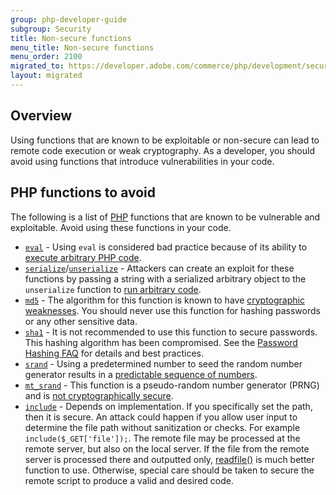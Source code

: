 ```yaml
---
group: php-developer-guide
subgroup: Security
title: Non-secure functions
menu_title: Non-secure functions
menu_order: 2100
migrated_to: https://developer.adobe.com/commerce/php/development/security/non-secure-functions/
layout: migrated
---
```


## Overview

Using functions that are known to be exploitable or non-secure can lead to remote code execution or weak cryptography.
As a developer, you should avoid using functions that introduce vulnerabilities in your code.

## PHP functions to avoid

The following is a list of [PHP](https://glossary.magento.com/php) functions that are known to be vulnerable and exploitable.
Avoid using these functions in your code.

*  [`eval`](https://php.net/manual/en/function.eval.php) - Using `eval` is considered bad practice because of its ability to [execute arbitrary PHP code](https://cheatsheetseries.owasp.org/cheatsheets/Injection_Prevention_Cheat_Sheet.html).
*  [`serialize`](https://php.net/manual/en/function.serialize.php)/[`unserialize`](https://php.net/manual/en/function.unserialize.php) - Attackers can create an exploit for these functions by passing a string with a serialized arbitrary object to the `unserialize` function to [run arbitrary code](https://www.owasp.org/index.php/PHP_Object_Injection).
*  [`md5`](https://php.net/manual/en/function.md5.php) - The algorithm for this function is known to have [cryptographic weaknesses](https://www.owasp.org/index.php/Guide_to_Cryptography#Hashes).
   You should never use this function for hashing passwords or any other sensitive data.
*  [`sha1`](https://www.php.net/manual/en/function.sha1.php) - It is not recommended to use this function to secure passwords. This hashing algorithm has been compromised.
   See the [Password Hashing FAQ](https://www.php.net/manual/en/faq.passwords.php#faq.passwords.fasthash) for details and best practices.
*  [`srand`](https://php.net/manual/en/function.srand.php) - Using a predetermined number to seed the random number generator results in a [predictable sequence of numbers](https://softwareengineering.stackexchange.com/questions/76229/predicting-the-output-of-phps-rand).
*  [`mt_srand`](https://php.net/manual/en/function.mt-rand.php) - This function is a pseudo-random number generator (PRNG) and is [not cryptographically secure](https://phpsecurity.readthedocs.io/en/latest/Insufficient-Entropy-For-Random-Values.html).
*  [`include`](https://www.php.net/manual/en/function.include.php) - Depends on implementation. If you specifically set the path, then it is secure. An attack could happen if you allow user input to determine the file path without sanitization or checks. For example `include($_GET['file']);`. The remote file may be processed at the remote server, but also on the local server. If the file from the remote server is processed there and outputted only, [readfile()](https://www.php.net/manual/en/function.readfile.php) is much better function to use. Otherwise, special care should be taken to secure the remote script to produce a valid and desired code.
